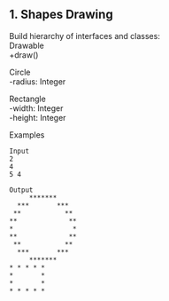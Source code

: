 ## 1. Shapes Drawing

Build hierarchy of interfaces and classes:<br>
Drawable<br>
+draw()

Circle<br>
-radius: Integer

Rectangle<br>
-width: Integer<br>
-height: Integer<br>

Examples

```
Input	
2
4
5 4	 

Output    
     *******     
  ***       ***  
 **           ** 
**             **
*               *
**             **
 **           ** 
  ***       ***  
     *******
* * * * *
*       *
*       *
* * * * *
```
